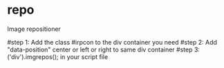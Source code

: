 # repo
Image repositioner

#step 1: Add the class #irpcon to the div container you need
#step 2: Add "data-position" center or left or right to same div container
#step 3: ('div').imgrepos(); in your script file
